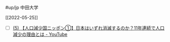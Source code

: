 #up/jp 中田大学

[[2022-05-25]]

- [ ] [(5) 【人口減少国ニッポン①】日本はいずれ消滅するのか？11年連続で人口減少の理由とは - YouTube](https://www.youtube.com/watch?v=kqcRttmF2i0)